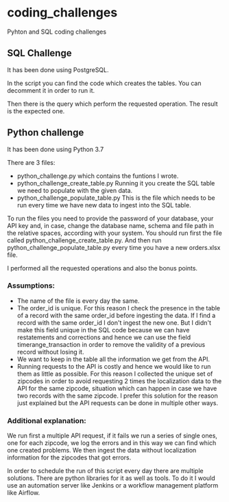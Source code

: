 # coding_challenges
Pyhton and SQL coding challenges


## SQL Challenge
It has been done using PostgreSQL.

In the script you can find the code which creates the tables.
You can decomment it in order to run it.

Then there is the query which perform the requested operation.
The result is the expected one.


## Python challenge
It has been done using Python 3.7

There are 3 files:
- python_challenge.py which contains the funtions I wrote.
- python_challenge_create_table.py Running it you create the SQL table we need to populate with the given data.
- python_challenge_populate_table.py This is the file which needs to be run every time we have new data to ingest into the SQL table.

To run the files you need to provide the password of your database, your API key and, in case, change the database name, schema and file path in the relative spaces, according with your system.
You should run first the file called python_challenge_create_table.py.
And then run python_challenge_populate_table.py every time you have a new orders.xlsx file.

I performed all the requested operations and also the bonus points.

### Assumptions:
- The name of the file is every day the same.
- The order_id is unique. For this reason I check the presence in the table of a record with the same order_id before ingesting the data. If I find a record with the same order_id I don't ingest the new one.
But I didn't make this field unique in the SQL code because we can have restatements and corrections and hence we can use the field timerange_transaction in order to remove the validity of a previous record without losing it.
- We want to keep in the table all the information we get from the API.
- Running requests to the API is costly and hence we would like to run them as little as possible. For this reason I collected the unique set of zipcodes in order to avoid requesting 2 times the localization data to the API for the same zipcode, situation which can happen in case we have two records with the same zipcode.
I prefer this solution for the reason just explained but the API requests can be done in multiple other ways.

### Additional explanation:
We run first a multiple API request, if it fails we run a series of single ones, one for each zipcode, we log the errors and in this way we can find which one created problems.
We then ingest the data without localization information for the zipcodes that got errors.

In order to schedule the run of this script every day there are multiple solutions. 
There are python libraries for it as well as tools.
To do it I would use an automation server like Jenkins or a workflow management platform like Airflow.

